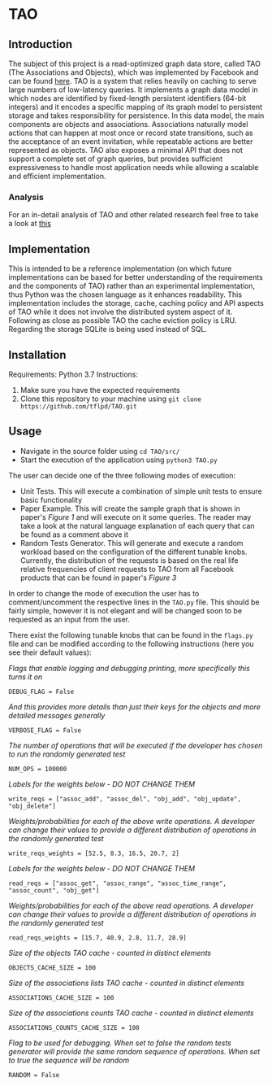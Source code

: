 # TAO

## Introduction

The subject of this project is a read-optimized graph data store, called TAO (The Associations and Objects), which was implemented by Facebook and can be found [here](https://www.usenix.org/system/files/conference/atc13/atc13-bronson.pdf). TAO is a system that relies heavily on caching to serve large numbers of low-latency queries. It implements a graph data model in which nodes are identified by fixed-length persistent identifiers (64-bit integers) and it encodes a specific mapping of its graph model to persistent storage and takes responsibility for persistence. In this data model, the main components are objects and associations. Associations naturally model actions that can happen at most once or record state transitions, such as the acceptance of an event invitation, while repeatable actions are better represented as objects. TAO also exposes a minimal API that does not support a complete set of graph queries, but provides sufficient expressiveness to handle most application needs while allowing a scalable and efficient implementation.

### Analysis

For an in-detail analysis of TAO and other related research feel free to take a look at [this](Analysis.pdf)

## Implementation

This is intended to be a reference implementation (on which future implementations can be based for better understanding of the requirements and the components of TAO) rather than an experimental implementation, thus Python was the chosen language as it enhances readability. This implementation includes the storage, cache, caching policy and API aspects of TAO while it does not involve the distributed system aspect of it. Following as close as possible TAO the cache eviction policy is LRU. Regarding the storage SQLite is being used instead of SQL.

## Installation

Requirements: Python 3.7
Instructions:

1. Make sure you have the expected requirements
2. Clone this repository to your machine using `git clone https://github.com/tflpd/TAO.git`

## Usage

- Navigate in the source folder using `cd TAO/src/`
- Start the execution of the application using `python3 TAO.py`

The user can decide one of the three following modes of execution:

- Unit Tests. This will execute a combination of simple unit tests to ensure basic functionality
- Paper Example. This will create the sample graph that is shown in paper's _Figure 1_ and will execute on it some queries. The reader may take a look at the natural language explanation of each query that can be found as a comment above it
- Random Tests Generator. This will generate and execute a random workload based on the configuration of the different tunable knobs. Currently, the distribution of the requests is based on the real life relative frequencies of client requests to TAO from all Facebook products that can be found in paper's _Figure 3_

In order to change the mode of execution the user has to comment/uncomment the respective lines in the `TAO.py` file. This should be fairly simple, however it is not elegant and will be changed soon to be requested as an input from the user.

There exist the following tunable knobs that can be found in the `flags.py` file and can be modified according to the following instructions (here you see their default values):

_Flags that enable logging and debugging printing, more specifically this turns it on_ 

`DEBUG_FLAG = False` 

_And this provides more details than just their keys for the objects and more detailed messages generally_ 

`VERBOSE_FLAG = False` 

_The number of operations that will be executed if the developer has chosen to run the randomly generated test_ 

`NUM_OPS = 100000` 

_Labels for the weights below - DO NOT CHANGE THEM_ 

`write_reqs = ["assoc_add", "assoc_del", "obj_add", "obj_update", "obj_delete"]` 

_Weights/probabilities for each of the above write operations. A developer can change their values to provide a different distribution of operations in the randomly generated test_ 

`write_reqs_weights = [52.5, 8.3, 16.5, 20.7, 2]` 

_Labels for the weights below - DO NOT CHANGE THEM_ 

`read_reqs = ["assoc_get", "assoc_range", "assoc_time_range", "assoc_count", "obj_get"]` 

_Weights/probabilities for each of the above read operations. A developer can change their values to provide a different distribution of operations in the randomly generated test_ 

`read_reqs_weights = [15.7, 40.9, 2.8, 11.7, 28.9]` 

_Size of the objects TAO cache - counted in distinct elements_ 

`OBJECTS_CACHE_SIZE = 100`  

_Size of the associations lists TAO cache - counted in distinct elements_ 

`ASSOCIATIONS_CACHE_SIZE = 100` 

_Size of the associations counts TAO cache - counted in distinct elements_ 

`ASSOCIATIONS_COUNTS_CACHE_SIZE = 100` 

_Flag to be used for debugging. When set to false the random tests generator will provide the same random sequence of operations. When set to true the sequence will be random_ 

`RANDOM = False`
